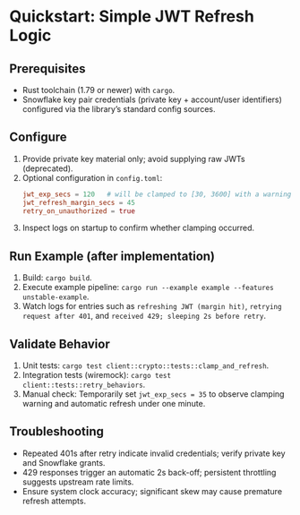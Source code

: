 # Quickstart: Simple JWT Refresh Logic

## Prerequisites
- Rust toolchain (1.79 or newer) with `cargo`.  
- Snowflake key pair credentials (private key + account/user identifiers) configured via the library’s standard config sources.

## Configure
1. Provide private key material only; avoid supplying raw JWTs (deprecated).  
2. Optional configuration in `config.toml`:
   ```toml
   jwt_exp_secs = 120   # will be clamped to [30, 3600] with a warning if outside range
   jwt_refresh_margin_secs = 45
   retry_on_unauthorized = true
   ```
3. Inspect logs on startup to confirm whether clamping occurred.

## Run Example (after implementation)
1. Build: `cargo build`.  
2. Execute example pipeline: `cargo run --example example --features unstable-example`.  
3. Watch logs for entries such as `refreshing JWT (margin hit)`, `retrying request after 401`, and `received 429; sleeping 2s before retry`.

## Validate Behavior
1. Unit tests: `cargo test client::crypto::tests::clamp_and_refresh`.  
2. Integration tests (wiremock): `cargo test client::tests::retry_behaviors`.  
3. Manual check: Temporarily set `jwt_exp_secs = 35` to observe clamping warning and automatic refresh under one minute.

## Troubleshooting
- Repeated 401s after retry indicate invalid credentials; verify private key and Snowflake grants.  
- 429 responses trigger an automatic 2s back-off; persistent throttling suggests upstream rate limits.  
- Ensure system clock accuracy; significant skew may cause premature refresh attempts.
